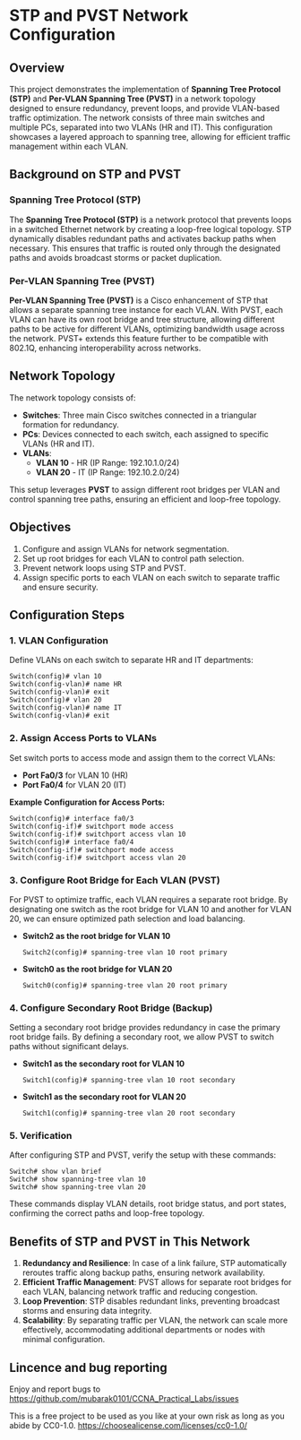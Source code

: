 
# STP and PVST Network Configuration

## Overview
This project demonstrates the implementation of **Spanning Tree Protocol (STP)** and **Per-VLAN Spanning Tree (PVST)** in a network topology designed to ensure redundancy, prevent loops, and provide VLAN-based traffic optimization. The network consists of three main switches and multiple PCs, separated into two VLANs (HR and IT). This configuration showcases a layered approach to spanning tree, allowing for efficient traffic management within each VLAN.

## Background on STP and PVST

### Spanning Tree Protocol (STP)
The **Spanning Tree Protocol (STP)** is a network protocol that prevents loops in a switched Ethernet network by creating a loop-free logical topology. STP dynamically disables redundant paths and activates backup paths when necessary. This ensures that traffic is routed only through the designated paths and avoids broadcast storms or packet duplication.

### Per-VLAN Spanning Tree (PVST)
**Per-VLAN Spanning Tree (PVST)** is a Cisco enhancement of STP that allows a separate spanning tree instance for each VLAN. With PVST, each VLAN can have its own root bridge and tree structure, allowing different paths to be active for different VLANs, optimizing bandwidth usage across the network. PVST+ extends this feature further to be compatible with 802.1Q, enhancing interoperability across networks.

## Network Topology

The network topology consists of:
- **Switches**: Three main Cisco switches connected in a triangular formation for redundancy.
- **PCs**: Devices connected to each switch, each assigned to specific VLANs (HR and IT).
- **VLANs**:
  - **VLAN 10** - HR (IP Range: 192.10.1.0/24)
  - **VLAN 20** - IT (IP Range: 192.10.2.0/24)
  
This setup leverages **PVST** to assign different root bridges per VLAN and control spanning tree paths, ensuring an efficient and loop-free topology.

## Objectives
1. Configure and assign VLANs for network segmentation.
2. Set up root bridges for each VLAN to control path selection.
3. Prevent network loops using STP and PVST.
4. Assign specific ports to each VLAN on each switch to separate traffic and ensure security.

## Configuration Steps

### 1. VLAN Configuration
Define VLANs on each switch to separate HR and IT departments:
```plaintext
Switch(config)# vlan 10
Switch(config-vlan)# name HR
Switch(config-vlan)# exit
Switch(config)# vlan 20
Switch(config-vlan)# name IT
Switch(config-vlan)# exit
```

### 2. Assign Access Ports to VLANs
Set switch ports to access mode and assign them to the correct VLANs:
- **Port Fa0/3** for VLAN 10 (HR)
- **Port Fa0/4** for VLAN 20 (IT)

**Example Configuration for Access Ports:**
```plaintext
Switch(config)# interface fa0/3
Switch(config-if)# switchport mode access
Switch(config-if)# switchport access vlan 10
Switch(config)# interface fa0/4
Switch(config-if)# switchport mode access
Switch(config-if)# switchport access vlan 20
```

### 3. Configure Root Bridge for Each VLAN (PVST)

For PVST to optimize traffic, each VLAN requires a separate root bridge. By designating one switch as the root bridge for VLAN 10 and another for VLAN 20, we can ensure optimized path selection and load balancing.

- **Switch2 as the root bridge for VLAN 10**
    ```plaintext
    Switch2(config)# spanning-tree vlan 10 root primary
    ```

- **Switch0 as the root bridge for VLAN 20**
    ```plaintext
    Switch0(config)# spanning-tree vlan 20 root primary
    ```

### 4. Configure Secondary Root Bridge (Backup)

Setting a secondary root bridge provides redundancy in case the primary root bridge fails. By defining a secondary root, we allow PVST to switch paths without significant delays.

- **Switch1 as the secondary root for VLAN 10**
    ```plaintext
    Switch1(config)# spanning-tree vlan 10 root secondary
    ```

- **Switch1 as the secondary root for VLAN 20**
    ```plaintext
    Switch1(config)# spanning-tree vlan 20 root secondary
    ```

### 5. Verification
After configuring STP and PVST, verify the setup with these commands:

```plaintext
Switch# show vlan brief
Switch# show spanning-tree vlan 10
Switch# show spanning-tree vlan 20
```

These commands display VLAN details, root bridge status, and port states, confirming the correct paths and loop-free topology.

## Benefits of STP and PVST in This Network

1. **Redundancy and Resilience**: In case of a link failure, STP automatically reroutes traffic along backup paths, ensuring network availability.
2. **Efficient Traffic Management**: PVST allows for separate root bridges for each VLAN, balancing network traffic and reducing congestion.
3. **Loop Prevention**: STP disables redundant links, preventing broadcast storms and ensuring data integrity.
4. **Scalability**: By separating traffic per VLAN, the network can scale more effectively, accommodating additional departments or nodes with minimal configuration.

## Lincence and bug reporting
Enjoy and report bugs to https://github.com/mubarak0101/CCNA_Practical_Labs/issues

This is a free project to be used as you like at your own risk as long as you abide by CC0-1.0. https://choosealicense.com/licenses/cc0-1.0/

